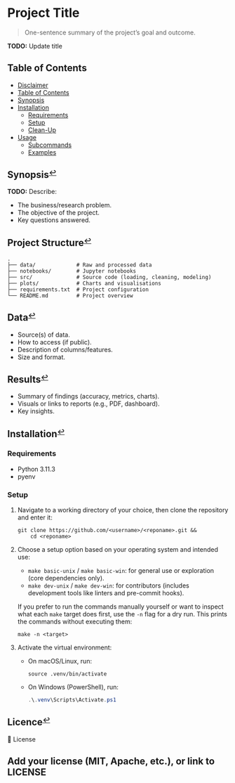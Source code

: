 # Project Title

> One-sentence summary of the project’s goal and outcome.

**TODO:** Update title

## Table of Contents

- [Disclaimer](#disclaimer)
- [Table of Contents](#table-of-contents)
- [Synopsis](#synopsis)
- [Installation](#installation)
    - [Requirements](#requirements)
    - [Setup](#setup)
    - [Clean-Up](#clean-up)
- [Usage](#usage)
    - [Subcommands](#subcommands)
    - [Examples](#examples)

## <a name="synopsis"></a>Synopsis<small><sup>[↩](#table-of-contents)</sup></small>

**TODO:** Describe:

- The business/research problem.
- The objective of the project.
- Key questions answered.

## <a name="project-structure"></a>Project Structure<small><sup>[↩](#project-structure)</sup></small>

``` text
.
├── data/             # Raw and processed data
├── notebooks/        # Jupyter notebooks
├── src/              # Source code (loading, cleaning, modeling)
├── plots/            # Charts and visualisations
├── requirements.txt  # Project configuration
└── README.md         # Project overview
```

## <a name="data"></a>Data<small><sup>[↩](#data)</sup></small>

- Source(s) of data.
- How to access (if public).
- Description of columns/features.
- Size and format.

## <a name="results"></a>Results<small><sup>[↩](#results)</sup></small>

- Summary of findings (accuracy, metrics, charts).
- Visuals or links to reports (e.g., PDF, dashboard).
- Key insights.

## <a name="installation"></a>Installation<small><sup>[↩](#table-of-contents)</sup></small>

### Requirements

- Python 3.11.3
- pyenv

### Setup

1. Navigate to a working directory of your choice, then clone the repository and enter it:

   ``` shell
   git clone https://github.com/<username>/<reponame>.git &&
       cd <reponame>
   ```

2. Choose a setup option based on your operating system and intended use:

   - `make basic-unix` / `make basic-win`: for general use or exploration (core dependencies only).
   - `make dev-unix` / `make dev-win`: for contributors (includes development tools like linters and pre-commit hooks).

   If you prefer to run the commands manually yourself or want to inspect what each `make` target does first, use the `-n` flag for a dry run. This prints the commands without executing them:

   ``` shell
   make -n <target>
   ```

3. Activate the virtual environment:

   - On macOS/Linux, run:

     ```shell
     source .venv/bin/activate
     ```

   - On Windows (PowerShell), run:

     ``` powershell
     .\.venv\Scripts\Activate.ps1
     ```

## <a name="licence"></a>Licence<small><sup>[↩](#licence)</sup></small>

🪺 License

Add your license (MIT, Apache, etc.), or link to LICENSE
---
